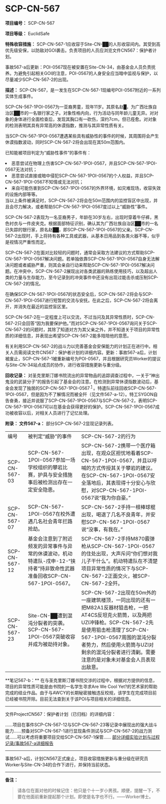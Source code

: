 # SCP-CN-567

**项目编号：**  SCP-CN-567

**项目等级：**  EuclidSafe

**特殊收容措施：**  SCP-CN-567-1应收容于Site-CN-██的人形收容间内。其受到高优先级安保，以防敌对GOI袭击。负责项目的人员应浏览文件CN567：保护者计划。

事故567-a后更新：POI-0567现在被安置在Site-CN-34，由基金会人员负责抚养。为避免引起相关GOI的注意，POI-0567的人身安全应当暗中监视与保护，以尽量减少SCP-CN-567-2的出现。

**描述：**  SCP-CN-567，是一发生在SCP-CN-567-1现编号POI-0567附近的一系列实体生成事件。

SCP-CN-567-1POI-0567为一亚裔男童，现年11岁。其原名赵█，为广西壮族自治区██市的一名银行家之子。对象性格内向，行为活动与同年龄儿童无异。对对象的身体进行全面检查后，发现其胸口有一砍伤，深约7cm，但已痊愈。对对象的检测表明其具有异常高的休谟指数，推测与其异常性质有关。

当SCP-CN-567-1POI-0567遭遇某些具有威胁性的事件的时候，其周围将会产生休谟指数波动，同时SCP-CN-567-2将会出现在其50m范围内。

已知能被项目判定为“威胁性事件”的事件有：

<li>&#24694;&#24847;&#23581;&#35797;&#22312;&#29289;&#29702;&#19978;&#20260;&#23475;SCP-CN-567-1POI-0567&#65292;&#24182;&#19988;SCP-CN-567-1POI-0567&#26080;&#27861;&#23545;&#25239;&#65307;</li>
<li>&#24694;&#24847;&#23581;&#35797;&#30452;&#25509;&#25110;&#26263;&#20013;&#20405;&#29359;SCP-CN-567-1POI-0567&#30340;&#20010;&#20154;&#26435;&#30410;&#65292;&#24182;&#19988;SCP-CN-567-1POI-0567&#19981;&#30693;&#24773;&#25110;&#26080;&#27861;&#23545;&#25239;&#65307;</li>
<li>&#26469;&#33258;&#21487;&#33021;&#20260;&#23475;&#21040;SCP-CN-567-1POI-0567&#30340;&#22806;&#30028;&#29615;&#22659;&#65292;&#22914;&#28798;&#38590;&#29616;&#22330;&#65292;&#25910;&#23481;&#22833;&#25928;&#30340;&#35774;&#26045;&#20869;&#37096;&#31561;&#31561;&#12290;</li>
当以上条件被满足时，SCP-CN-567-2将会在50m范围内的监控盲区中出现，并且会尽力解决，或者帮助SCP-CN-567-1POI-0567度过以上“威胁性”事件。

SCP-CN-567-2表现为一名亚裔男子，年龄在30岁左右，出现时穿着牛仔裤，黑色衬衣与一件皮夹克。根据面部特征识别，确认其为广西壮族自治区██市的一名已失踪的银行家，原名赵██，即SCP-CN-567-1POI-0567的父亲。SCP-CN-567-2出现时，手上将持有各种工具或武器，从基本日用品到各类火器不等，似乎是视情况严重性而定。

SCP-CN-567-2在面对比较轻的问题时，通常会采取方法建议的方式帮助SCP-CN-567-1POI-0567解决问题。若单独依靠SCP-CN-567-1POI-0567自身无法解决问题或者威胁严重，则其会亲自行动来帮助SCP-CN-567-1POI-0567解决问题。在冲突中，SCP-CN-567-2展现出对各类武器的熟练使用技巧，以及超出人类的力量与生存能力，至今记录到的冲突事件中还没有出现过能击杀或压制SCP-CN-567-2的情况。

在确保SCP-CN-567-1POI-0567的状态安全后，SCP-CN-567-2将会与SCP-CN-567-1POI-0567进行短暂的交流与安抚。在此之后，SCP-CN-567-2将会离开，并消失在最近的监控盲区里。

SCP-CN-567-2在一定程度上可以交流，不过当问及其异常性质时，SCP-CN-567-2只会回答“因为我要保护他。”而对SCP-CN-567-1POI-0567询问关于SCP-CN-567-2的问题时，其除了知道对方为其父亲之外，并不知道关于项目的异常性质的详细信息，并表现出希望SCP-CN-567-2能多陪陪他的意愿。

有关利用SCP-CN-567-2的战斗力以完善基金会安保能力的计划正在进行中。相关人员需阅读文件CN567：保护者计划的详细内容。更新：事故567-a后，计划被废止，SCP-CN-567-1被重新编号为POI-0567，并且根据研究员Worker的提议与Site-CN-34站点成员的协作，进行收容措施更新与重分级。

**回收记录：** 对圣克里斯汀娜书院流出的异常物品的追踪调查过程中，一关于“神出鬼没的武装分子”的报告引起了基金会的注意。在检测到异常休谟指数波动后，基金会发现了独居的SCP-CN-567-1POI-0567<sup class='footnoteref'>
 <a shape='rect' class='footnoteref' id='footnoteref-1' href='javascript:;' onclick='WIKIDOT.page.utils.scrollToReference(&apos;footnote-1&apos;)'>1</a>
</sup>。特遣队前往回收SCP-CN-567-1POI-0567，但是因为不了解情况而被全歼（见文件567-a-12）。特工SYGON自告奋勇，接近并说服了SCP-CN-567-1POI-0567与SCP-CN-567-2，表明SCP-CN-567-1POI-0567可以在基金会获得更好的保护。SCP-CN-567-1POI-0567成功被收容以后，对相关人员进行了记忆处理。

**附录： 文件567-a：** 部分SCP-CN-567-2显现记录列表。
<table class='wiki-content-table'>
 <tr>
  <td colspan='1' rowspan='1'>&#32534;&#21495;</td>
  <td colspan='1' rowspan='1'>&#34987;&#21028;&#23450;&#8220;&#23041;&#32961;&#8221;&#30340;&#20107;&#20214;</td>
  <td colspan='1' rowspan='1'>SCP-CN-567-2&#30340;&#34892;&#20026;</td>
 </tr>
 <tr>
  <td colspan='1' rowspan='1'>SCP-CN-567-03</td>
  <td colspan='1' rowspan='1'>SCP-CN-567-1POI-0567&#21442;&#21152;&#19968;&#22330;&#23398;&#26657;&#32452;&#32455;&#30340;&#25856;&#23721;&#27604;&#36187;&#65292;&#25252;&#20855;&#19982;&#23433;&#20840;&#25514;&#26045;&#20107;&#21518;&#34987;&#26816;&#27979;&#20986;&#23384;&#22312;&#19968;&#23450;&#23433;&#20840;&#38544;&#24739;&#12290;</td>
  <td colspan='1' rowspan='1'>SCP-CN-567-2&#25658;&#24102;&#19968;&#20010;&#21307;&#30103;&#31665;&#20986;&#29616;&#65292;&#22312;&#35266;&#20247;&#21306;&#25285;&#24551;&#22320;&#30475;&#30528;SCP-CN-567-1POI-0567&#65292;&#24182;&#19988;&#20197;&#21628;&#21898;&#30340;&#26041;&#24335;&#20256;&#25480;&#20854;&#20851;&#20110;&#25856;&#23721;&#30340;&#24314;&#35758;&#12290;&#22312;SCP-CN-567-1POI-0567&#23433;&#20840;&#33853;&#22320;&#21518;&#65292;&#20854;&#34920;&#29616;&#24471;&#21313;&#20998;&#23433;&#24515;&#19982;&#27427;&#24944;&#65292;&#23545;SCP-CN-567-1POI-0567&#35828;&#8220;&#25105;&#20026;&#20320;&#33258;&#35946;&#12290;&#8221;</td>
 </tr>
 <tr>
  <td colspan='1' rowspan='1'>SCP-CN-567-07</td>
  <td colspan='1' rowspan='1'>SCP-CN-567-1POI-0567&#22312;&#26657;&#22806;&#36973;&#36935;&#20960;&#21517;&#31038;&#20250;&#38738;&#24180;&#25318;&#36335;&#25250;&#21163;&#12290;</td>
  <td colspan='1' rowspan='1'>SCP-CN-567-2&#25163;&#25345;&#19968;&#26681;&#26834;&#29699;&#26829;&#20986;&#29616;&#65292;&#21917;&#36864;&#20102;&#20960;&#21517;&#19981;&#33391;&#38738;&#24180;&#65292;&#24182;&#23433;&#24944;SCP-CN-567-1POI-0567&#35828;&#8220;&#27809;&#20107;&#65292;&#26377;&#25105;&#22312;&#12290;&#8221;</td>
 </tr>
 <tr>
  <td colspan='1' rowspan='1'>SCP-CN-567-12</td>
  <td colspan='1' rowspan='1'>&#22522;&#37329;&#20250;&#27880;&#24847;&#21040;&#20102;&#38468;&#36817;&#39057;&#21457;&#30340;&#24322;&#24120;&#20107;&#20214;&#19982;&#24322;&#24120;&#30340;&#20241;&#35871;&#27874;&#21160;&#65292;&#26426;&#21160;&#29305;&#36963;&#38431;-&#25100;&#30003;-12-&#8220;&#25375;&#25345;&#32773;&#8221;&#25345;&#38750;&#33268;&#21629;&#24615;&#27494;&#22120;&#20934;&#22791;&#22238;&#25910;SCP-CN-567-1POI-0567&#12290;</td>
  <td colspan='1' rowspan='1'>SCP-CN-567-2&#25163;&#25345;M870&#38704;&#24377;&#26538;&#20174;SCP-CN-567-1POI-0567&#30340;&#20303;&#22788;&#20986;&#29616;&#65292;&#22823;&#22768;&#26021;&#38382;&#8220;&#20320;&#20204;&#24819;&#23545;&#25105;&#20799;&#23376;&#24178;&#20160;&#20040;&#8221;&#12290;&#26426;&#21160;&#29305;&#36963;&#38431;&#22312;&#19981;&#28165;&#26970;&#39033;&#30446;&#24322;&#24120;&#24615;&#36136;&#30340;&#24773;&#20917;&#19979;&#19982;SCP-CN-567-2&#27491;&#38754;&#20132;&#28779;&#65292;&#34987;SCP-CN-567-2&#20840;&#27516;&#12290;</td>
 </tr>
 <tr>
  <td colspan='1' rowspan='1'>SCP-CN-567-23</td>
  <td colspan='1' rowspan='1'>Site-CN-&#9608;&#9608;&#36973;&#21040;&#28151;&#27788;&#20998;&#35010;&#32773;&#30340;&#31361;&#34989;&#12290;SCP-CN-567-1POI-0567&#31361;&#30772;&#25910;&#23481;&#24182;&#25104;&#20026;&#34987;&#21163;&#25345;&#23545;&#35937;&#12290;</td>
  <td colspan='1' rowspan='1'>SCP-CN-567-2&#20986;&#29616;&#22312;50m&#22806;&#30340;&#19968;&#24231;&#24314;&#31569;&#27004;&#39030;&#65292;&#19968;&#21516;&#20986;&#29616;&#30340;&#36824;&#26377;&#19968;&#25226;M82A1&#21453;&#22120;&#26448;&#29401;&#20987;&#26538;&#65292;&#19968;&#25226;AT4CS&#21453;&#22374;&#20811;&#28779;&#31661;&#31570;&#65292;&#20197;&#21450;&#20004;&#25226;UZI&#20914;&#38155;&#26538;&#12290;SCP-CN-567-2&#20808;&#26159;&#20351;&#29992;&#29401;&#20987;&#26538;&#28165;&#29702;&#20102;SCP-CN-567-1POI-0567&#21608;&#22260;&#30340;&#28151;&#27788;&#20998;&#35010;&#32773;&#21183;&#21147;&#65292;&#28982;&#21518;&#20351;&#29992;&#28779;&#31661;&#31570;&#19982;UZI&#23545;&#21097;&#20313;&#30340;&#28151;&#27788;&#20998;&#35010;&#32773;&#36827;&#34892;&#28165;&#21119;&#12290;&#38656;&#35201;&#27880;&#24847;&#30340;&#26159;&#23545;&#35937;&#26410;&#23545;&#22522;&#37329;&#20250;&#20154;&#21592;&#34920;&#29616;&#20986;&#25932;&#24847;&#12290;</td>
 </tr>
</table>
**笔记567-b：** 在与圣克里斯汀娜书院交涉的过程中，根据对方提供的信息，项目的异常性质可能是由书院的一名学生寻求Are We Cool Yet?的艺术家的帮助完成的结业作品。由于与AWCY的长期秘密接触违反校规，该学生在完成项目前已经被书院开除。目前无法查到关于该POI与项目相关的详细信息。


---

文件ProjectCN567：保护者计划（已归档）的详细内容：


> 
> 
……项目在事件SCP-CN-567-12与SCP-CN-567-23等记录中展现出的强大战斗能力……预备对SCP-CN-567-1进行显现条件测试与SCP-CN-567-2的战力测试……可以考虑将重要项目交给SCP-CN-567-1保管……
[部分详细实验计划与过程记录/事故567-a详细报告](//scp-wiki-cn.wikidot.com/projectcn567)


---

事故567-a后，计划CN567正式废止，项目收容措施更新与重分级在研究员Worker与Site-CN-34的合作下进行，并保持当前状态。


---



**备注：** 

> 请各位在面对他的时候记住：他只是个十一岁小男孩。顺便，提醒一下，不要在他面前重新提起那个计划。即使是名字也不行。——Worker博士。
> 




